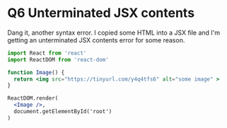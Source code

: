 # Q6 Unterminated JSX contents

Dang it, another syntax error. I copied some HTML into a JSX file and I'm getting an unterminated JSX contents error for some reason.

```jsx
import React from 'react'
import ReactDOM from 'react-dom'

function Image() {
  return <img src="https://tinyurl.com/y4q4tfs6" alt="some image" >
}

ReactDOM.render(
  <Image />,
  document.getElementById('root')
)
```

